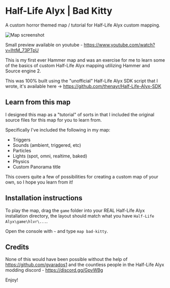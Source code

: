 # Half-Life Alyx | Bad Kitty

A custom horror themed map / tutorial for Half-Life Alyx custom mapping.

![Map screenshot](https://i.imgur.com/tCjjkV5.jpg)

Small preview available on youtube - https://www.youtube.com/watch?v=IhtM_73PTpU

This is my first ever Hammer map and was an exercise for me to learn some of the basics of custom Half-Life Alyx mapping utilizing Hammer and Source engine 2. 

This was 100% built using the "unofficial" Half-Life Alyx SDK script that I wrote, it's available here -> https://github.com/thenayr/Half-Life-Alyx-SDK

## Learn from this map
I designed this map as a "tutorial" of sorts in that I included the original source files for this map for you to learn from.  

Specifically I've included the following in my map:

- Triggers
- Sounds (ambient, triggered, etc)
- Particles
- Lights (spot, omni, realtime, baked)
- Physics
- Custom Panorama title

This covers quite a few of possibilities for creating a custom map of your own, so I hope you learn from it!

## Installation instructions

To play the map, drag the `game` folder into your REAL Half-Life Alyx installation directory, the layout should match what you have `Half-Life Alyx\game\hlvr\...`.

Open the console with `~` and type `map bad-kitty`.  

## Credits

None of this would have been possible without the help of https://github.com/gvarados1 and the countless people in the Half-Life Alyx modding discord - https://discord.gg/GpvWBg

Enjoy!